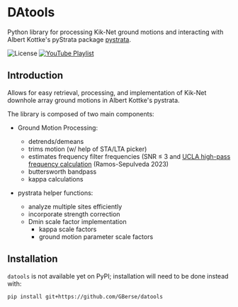 # DAtools

Python library for processing Kik-Net ground motions and interacting with Albert Kottke's pyStrata package [pystrata](https://github.com/arkottke/pystrata).

![License](https://img.shields.io/badge/license-MIT-blue.svg)
[![YouTube Playlist](https://img.shields.io/badge/Watch_My_Playlist-FF0000?style=for-the-badge&logo=youtube&logoColor=white)](https://www.youtube.com/playlist?list=PLDJOjJHvPIGwjSnY3X_1JczhZWMNXdyZa)


## Introduction

Allows for easy retrieval, processing, and implementation of Kik-Net downhole array ground motions in Albert Kottke's pystrata.

The library is composed of two main components:
-   Ground Motion Processing:
    -   detrends/demeans
    -   trims motion (w/ help of STA/LTA picker)
    -   estimates frequency filter frequencies (SNR ≤ 3 and [UCLA high-pass frequency calculation](https://ascelibrary.org/doi/10.1061/9780784484692.034) (Ramos-Sepulveda 2023)
    -   buttersworth bandpass
    -   kappa calculations

-   pystrata helper functions:
    -   analyze multiple sites efficiently
    -   incorporate strength correction
    -   Dmin scale factor implementation
        - kappa scale factors
        - ground motion parameter scale factors



## Installation
`datools` is not available yet on PyPI; installation will need to be done instead with:
```bash
pip install git+https://github.com/GBerse/datools